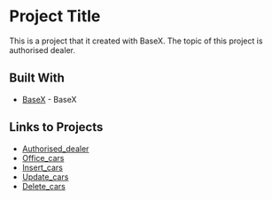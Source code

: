 # Project Title

This is a project that it created with BaseX. The topic of this project is authorised dealer.

## Built With

* [BaseX](http://basex.org/) - BaseX


## Links to Projects

* [Authorised_dealer](https://github.com/elbrus19/Authorised_dealer/blob/master/cars.xq)
* [Office_cars](https://github.com/elbrus19/Authorised_dealer/blob/master/office_cars.xq)
* [Insert_cars](https://github.com/elbrus19/Authorised_dealer/blob/master/insert_cars.xq)
* [Update_cars]()
* [Delete_cars]()
